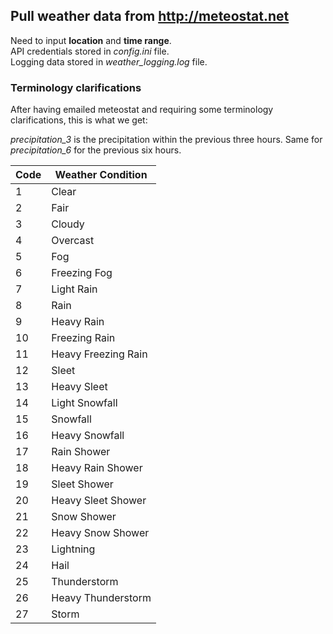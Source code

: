 ## Pull weather data from http://meteostat.net
Need to input **location** and **time range**.<br/>
API credentials stored in *config.ini* file.<br/>
Logging data stored in *weather_logging.log* file.<br/>



### Terminology clarifications
After having emailed meteostat and requiring some terminology clarifications, this is what we get:

*precipitation_3* is the precipitation within the previous three hours. Same for *precipitation_6* for the previous six hours.

| Code  | Weather Condition |
| ------------- | ------------- |
| 1  | Clear  |
| 2  | Fair  |
| 3  | Cloudy  |
| 4  | Overcast  |
| 5  | Fog  |
| 6  | Freezing Fog  |
| 7  | Light Rain  |
| 8  | Rain  |
| 9  | Heavy Rain  |
| 10  | Freezing Rain  |
| 11  | Heavy Freezing Rain  |
| 12  | Sleet  |
| 13  | Heavy Sleet  |
| 14  | Light Snowfall  |
| 15  | Snowfall  |
| 16  | Heavy Snowfall  |
| 17  | Rain Shower  |
| 18  | Heavy Rain Shower  |
| 19  | Sleet Shower  |
| 20  | Heavy Sleet Shower  |
| 21  | Snow Shower  |
| 22  | Heavy Snow Shower  |
| 23  | Lightning  |
| 24  | Hail  |
| 25  | Thunderstorm  |
| 26  | Heavy Thunderstorm  |
| 27  | Storm  |